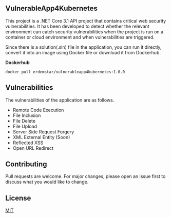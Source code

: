 ﻿## VulnerableApp4Kubernetes
This project is a .NET Core 3.1 API project that contains critical web security vulnerabilities. It has been developed to detect whether the relevant environment can catch security vulnerabilities when the project is run on a container or cloud environment and when vulnerabilities are triggered.

Since there is a solution(.sln) file in the application, you can run it directly, convert it into an image using Docker file or download it from Dockerhub.

**Dockerhub**
```
docker pull erdemstar/vulnerableapp4kubernetes:1.0.0
```

## Vulnerabilities
The vulnerabilities of the application are as follows.
 - Remote Code Execution
 - File Inclusion
 - File Delete
 - File Upload
 - Server Side Request Forgery
 - XML External Entity (Soon)
 - Reflected XSS
 - Open URL Redirect


## Contributing
Pull requests are welcome. For major changes, please open an issue first to discuss what you would like to change.

## License
[MIT](https://choosealicense.com/licenses/mit/)
